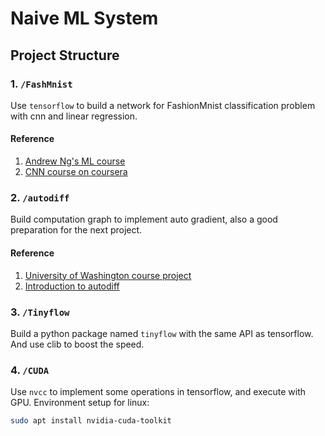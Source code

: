 # Naive ML System
## Project Structure  
### 1. `/FashMnist`
Use `tensorflow` to build a network for FashionMnist classification problem with
cnn and linear regression. 
#### Reference 
1. <a href="https://www.coursera.org/learn/machine-learning/">Andrew Ng's ML course</a>
2. <a href="https://www.coursera.org/learn/convolutional-neural-networks">CNN course on coursera</a>
### 2. `/autodiff` 
Build computation graph to implement auto gradient, also a good
preparation for the next project.
#### Reference  
1. <a href="http://dlsys.cs.washington.edu/pdf/lecture4.pdf">University of 
Washington course project</a>
2. <a href="https://blog.csdn.net/aws3217150/article/details/70214422">Introduction 
to autodiff</a>

### 3. `/Tinyflow`
Build a python package named `tinyflow` with the same API as tensorflow. And use 
clib to boost the speed.  

### 4. `/CUDA` 
Use `nvcc` to implement some operations in tensorflow, and 
execute with GPU.
Environment setup for linux:
```bash
sudo apt install nvidia-cuda-toolkit
```



